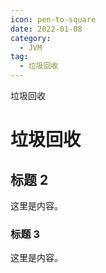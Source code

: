 ```yaml
---
icon: pen-to-square
date: 2022-01-08
category:
  - JVM
tag:
  - 垃圾回收
---
```

垃圾回收

<!-- more -->

# 垃圾回收

## 标题 2

这里是内容。

### 标题 3

这里是内容。
